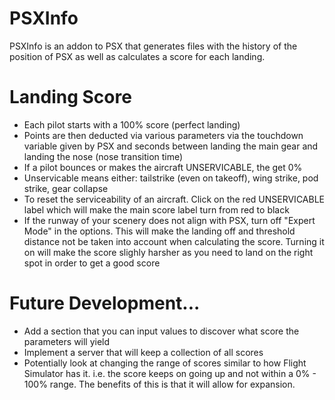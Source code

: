 # PSXInfo

PSXInfo is an addon to PSX that generates files with the history of the position of PSX as well as calculates a score for each landing.

# Landing Score

  - Each pilot starts with a 100% score (perfect landing)
  - Points are then deducted via various parameters via the touchdown variable given by PSX and seconds between landing the main gear and landing the nose (nose transition time)
  - If a pilot bounces or makes the aircraft UNSERVICABLE, the get 0%
  - Unservicable means either: tailstrike (even on takeoff), wing strike, pod strike, gear collapse
  - To reset the serviceability of an aircraft. Click on the red UNSERVICABLE label which will make the main score label turn from red to black
  - If the runway of your scenery does not align with PSX, turn off "Expert Mode" in the options. This will make the landing off and threshold distance not be taken into account when calculating the score. Turning it on will make the score slighly harsher as you need to land on the right spot in order to get a good score


# Future Development...
- Add a section that you can input values to discover what score the parameters will yield
- Implement a server that will keep a collection of all scores
- Potentially look at changing the range of scores similar to how Flight Simulator has it. i.e. the score keeps on going up and not within a 0% - 100% range. The benefits of this is that it will allow for expansion.
